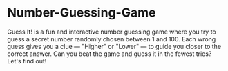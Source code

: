 # Number-Guessing-Game
Guess It! is a fun and interactive number guessing game where you try to guess a secret number randomly chosen between 1 and 100. Each wrong guess gives you a clue — "Higher" or "Lower" — to guide you closer to the correct answer. Can you beat the game and guess it in the fewest tries? Let's find out!
